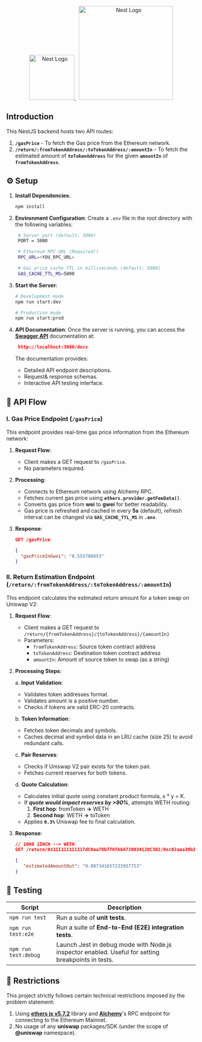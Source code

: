 <p align="center">
  <a href="https://nestjs.com/" target="_blank">
    <img src="https://nestjs.com/img/logo-small.svg" width="120" alt="Nest Logo" />
  </a>
  &nbsp;
  <a href="https://app.uniswap.org/" target="_blank">
    <img src="https://1000logos.net/wp-content/uploads/2022/09/Uniswap-Symbol.png" width="250" alt="Nest Logo" />
  </a>
</p>

## Introduction

This NestJS backend hosts two API routes:

1. **`/gasPrice`** - To fetch the Gas price from the Ethereum network.
2. **`/return/:fromTokenAddress/:toTokenAddress/:amountIn`** - To fetch the estimated amount of **`toTokenAddress`** for the given **`amountIn`** of **`fromTokenAddress`**.

## ⚙️ Setup

1. **Install Dependencies**:

   ```bash
   npm install
   ```

2. **Environment Configuration**:
   Create a `.env` file in the root directory with the following variables:

   ```bash
    # Server port (default: 3000)
    PORT = 3000

    # Ethereum RPC URL (Required!)
    RPC_URL=<YOU_RPC_URL>

    # Gas price cache TTL in milliseconds (default: 5000)
    GAS_CACHE_TTL_MS=5000
   ```

3. **Start the Server**:

   ```bash
   # Development mode
   npm run start:dev

   # Production mode
   npm run start:prod
   ```

4. **API Documentation**:
   Once the server is running, you can access the [**Swagger API**](https://swagger.io/) documentation at:
   ```json
    http://localhost:3000/docs
   ```
   The documentation provides:
   - Detailed API endpoint descriptions.
   - Request& response schemas.
   - Interactive API testing interface.

## 🔗 API Flow

### I. Gas Price Endpoint (`/gasPrice`)

This endpoint provides real-time gas price information from the Ethereum network:

1. **Request Flow**:

   - Client makes a GET request to `/gasPrice`.
   - No parameters required.

2. **Processing**:

   - Connects to Ethereum network using Alchemy RPC.
   - Fetches current gas price using **`ethers.provider.getFeeData()`**.
   - Converts gas price from **wei** to **gwei** for better readability.
   - Gas price is refreshed and cached in every **5s** (default), refresh interval can be changed via **`GAS_CACHE_TTL_MS`** in **`.env`**.

3. **Response**:

   ```json
   GET /gasPrice

   {
     "gasPriceInGwei": "0.555708653"
   }
   ```

### II. Return Estimation Endpoint (`/return/:fromTokenAddress/:toTokenAddress/:amountIn`)

This endpoint calculates the estimated return amount for a token swap on Uniswap V2:

1. **Request Flow**:

   - Client makes a GET request to `/return/{fromTokenAddress}/{toTokenAddress}/{amountIn}`
   - Parameters:
     - `fromTokenAddress`: Source token contract address
     - `toTokenAddress`: Destination token contract address
     - `amountIn`: Amount of source token to swap (as a string)

2. **Processing Steps**:

   a. **Input Validation**:

   - Validates token addresses format.
   - Validates amount is a positive number.
   - Checks if tokens are valid ERC-20 contracts.

   b. **Token Information**:

   - Fetches token decimals and symbols.
   - Caches decimal and symbol data in an LRU cache (size 25) to avoid redundant calls.

   c. **Pair Reserves**:

   - Checks if Uniswap V2 pair exists for the token pair.
   - Fetches current reserves for both tokens.

   d. **Quote Calculation**:

   - Calculates initial quote using constant product formula, x \* y = K.
   - If **_quote would impact reserves by >90%_**, attempts WETH routing:
     1. **First hop**: fromToken **→** WETH
     2. **Second hop**: WETH **→** toToken
   - Applies **`0.3%`** Uniswap fee to final calculation.

3. **Response**:

   ```json
   // 1000 1INCH --> WETH
   GET /return/0x111111111117dC0aa78b770fA6A738034120C302/0xc02aaa39b223fe8d0a0e5c4f27ead9083c756cc2/1000

   {
      "estimatedAmountOut": "0.087341657233937753"
   }
   ```

## 🧪 Testing

| Script               | Description                                                                                        |
| -------------------- | -------------------------------------------------------------------------------------------------- |
| `npm run test`       | Run a suite of **unit tests**.                                                                     |
| `npm run test:e2e`   | Run a suite of **End-to-End (E2E) integration tests**.                                             |
| `npm run test:debug` | Launch Jest in debug mode with Node.js inspector enabled. Useful for setting breakpoints in tests. |

## 🚫 Restrictions

This project strictly follows certain technical restrictions imposed by the problem statement:

1. Using [**ethers js v5.7.2**](https://docs.ethers.org/v5/) library and [**Alchemy**](https://www.alchemy.com/)'s RPC endpoint for connecting to the Ethereum Mainnet.
2. No usage of any **uniswap** packages/SDK (under the scope of **@uniswap** namespace).

